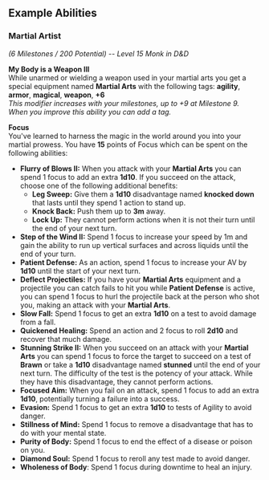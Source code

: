 ## Example Abilities

### Martial Artist

_(6 Milestones / 200 Potential) -- Level 15 Monk in D&D_

**My Body is a Weapon III** <br/>
While unarmed or wielding a weapon used in your martial arts you get a special equipment named **Martial Arts** with the following tags: **agility**, **armor**, **magical**, **weapon**, **+6**<br/>
_This modifier increases with your milestones, up to +9 at Milestone 9.<br/>When you improve this ability you can add a tag._

**Focus** <br/>
You've learned to harness the magic in the world around you into your martial prowess.
You have **15** points of Focus which can be spent on the following abilities:

*   **Flurry of Blows II:** When you attack with your **Martial Arts** you can spend 1 focus to add an extra **1d10**. 
    If you succeed on the attack, choose one of the following additional benefits:
    *   **Leg Sweep:** Give them a **1d10** disadvantage named **knocked down** that lasts until they spend 1 action to stand up.
    *   **Knock Back:** Push them up to **3m** away. 
    *   **Lock Up:** They cannot perform actions when it is not their turn until the end of your next turn.
*   **Step of the Wind II:** Spend 1 focus to increase your speed by 1m and gain the ability to run up vertical surfaces and across liquids until the end of your turn.
*   **Patient Defense:** As an action, spend 1 focus to increase your AV by **1d10** until the start of your next turn.
*   **Deflect Projectiles:** If you have your **Martial Arts** equipment and a projectile you can catch fails to hit you while **Patient Defense** is active, you can spend 1 focus to hurl the projectile back at the person who shot you, making an attack with your **Martial Arts**.
*   **Slow Fall:** Spend 1 focus to get an extra **1d10** on a test to avoid damage from a fall.
*   **Quickened Healing:** Spend an action and 2 focus to roll **2d10** and recover that much damage.
*   **Stunning Strike II:** When you succeed on an attack with your **Martial Arts** you can spend 1 focus to force the target to succeed on a test of **Brawn** or take a **1d10** disadvantage named **stunned** until the end of your next turn. The difficulty of the test is the potency of your attack. While they have this disadvantage, they cannot perform actions.
*   **Focused Aim:** When you fail on an attack, spend 1 focus to add an extra **1d10**, potentially turning a failure into a success.
*   **Evasion:** Spend 1 focus to get an extra **1d10** to tests of Agility to avoid danger.
*   **Stillness of Mind:** Spend 1 focus to remove a disadvantage that has to do with your mental state.
*   **Purity of Body:** Spend 1 focus to end the effect of a disease or poison on you.
*   **Diamond Soul:** Spend 1 focus to reroll any test made to avoid danger.
*   **Wholeness of Body**: Spend 1 focus during downtime to heal an injury.